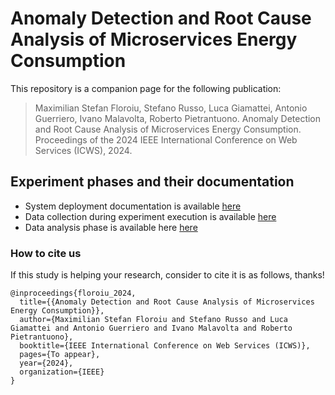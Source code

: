# Anomaly Detection and Root Cause Analysis of Microservices Energy Consumption
This repository is a companion page for the following publication:
> Maximilian Stefan Floroiu, Stefano Russo, Luca Giamattei, Antonio Guerriero, Ivano Malavolta, Roberto Pietrantuono. Anomaly Detection and Root Cause Analysis of Microservices Energy Consumption. Proceedings of the 2024 IEEE International Conference on Web Services (ICWS), 2024.

## Experiment phases and their documentation

-  System deployment documentation is available [here](https://github.com/uDEVOPS2020/Anomaly-Detection-and-Root-Cause-Analysis-of-Microservices-Energy-Consumption/blob/main/vuDevOps/microservices-demo/README.md)
-  Data collection during experiment execution is available [here](https://github.com/uDEVOPS2020/Anomaly-Detection-and-Root-Cause-Analysis-of-Microservices-Energy-Consumption/blob/main/vuDevOps/data_collection/README.md)
-  Data analysis phase is available here [here](https://github.com/uDEVOPS2020/Anomaly-Detection-and-Root-Cause-Analysis-of-Microservices-Energy-Consumption/blob/main/Data%20Analysis/README.md)

### How to cite us
If this study is helping your research, consider to cite it is as follows, thanks!
```
@inproceedings{floroiu_2024,
  title={{Anomaly Detection and Root Cause Analysis of Microservices Energy Consumption}},
  author={Maximilian Stefan Floroiu and Stefano Russo and Luca Giamattei and Antonio Guerriero and Ivano Malavolta and Roberto Pietrantuono},
  booktitle={IEEE International Conference on Web Services (ICWS)},
  pages={To appear},
  year={2024},
  organization={IEEE}
}
```
